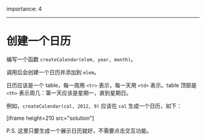 importance: 4

---

# 创建一个日历

编写一个函数 `createCalendar(elem, year, month)`。

调用后会创建一个日历并添加到 `elem`。

日历应该是一个 table，每一周用 `<tr>` 表示，每一天用 `<td>` 表示。table 顶部是 `<th>` 表示周几：第一天应该是星期一，直到星期日。

例如，`createCalendar(cal, 2012, 9)` 应该在 `cal` 生成一个日历，如下：

[iframe height=210 src="solution"]

P.S. 这里只要生成一个展示日历就好，不需要点击交互功能。
